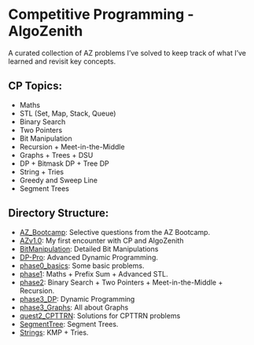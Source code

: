 # Competitive Programming - AlgoZenith

A curated collection of AZ problems I’ve solved to keep track of what I’ve learned and revisit key concepts.

## CP Topics:

- Maths
- STL (Set, Map, Stack, Queue)
- Binary Search
- Two Pointers
- Bit Manipulation
- Recursion + Meet-in-the-Middle
- Graphs + Trees + DSU
- DP + Bitmask DP + Tree DP
- String + Tries
- Greedy and Sweep Line
- Segment Trees

## Directory Structure:

*   [AZ_Bootcamp](/AZ_Bootcamp/): Selective questions from the AZ Bootcamp.
*   [AZv1.0](/AZv1.0/): My first encounter with CP and AlgoZenith
*   [BitManipulation](/BitManipulation/): Detailed Bit Manipulations
*   [DP-Pro](/DP-Pro/): Advanced Dynamic Programming.
*   [phase0_basics](/phase0_basics/): Some basic problems.
*   [phase1](/phase1/): Maths + Prefix Sum + Advanced STL.
*   [phase2](/phase2/): Binary Search + Two Pointers + Meet-in-the-Middle + Recursion.
*   [phase3_DP](/phase3_DP/): Dynamic Programming
*   [phase3_Graphs](/phase3_Graphs/): All about Graphs
*   [quest2_CPTTRN](/quest2_CPTTRN/): Solutions for CPTTRN problems
*   [SegmentTree](/SegmentTree/): Segment Trees.
*   [Strings](/Strings/): KMP + Tries.